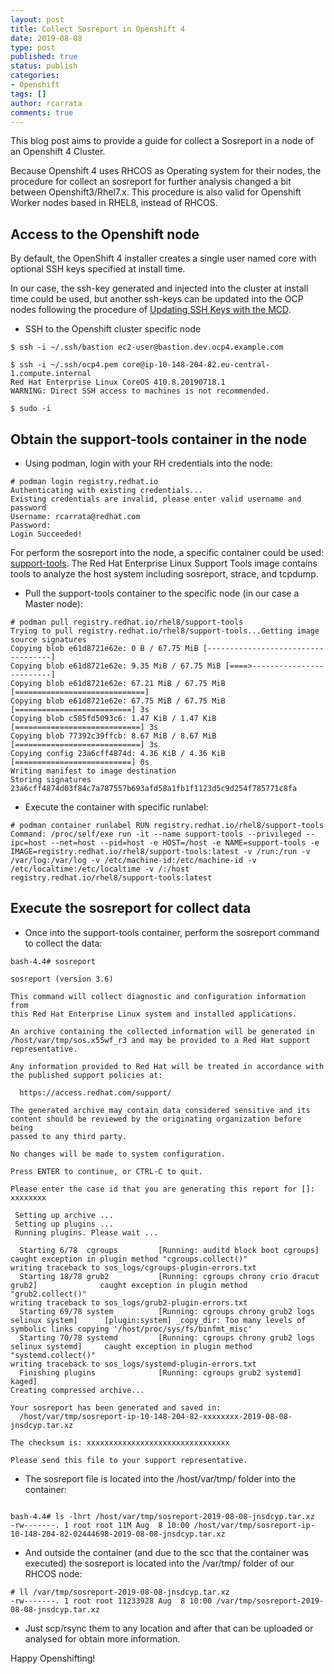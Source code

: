 ```yaml
---
layout: post
title: Collect Sosreport in Openshift 4
date: 2019-08-08
type: post
published: true
status: publish
categories:
- Openshift
tags: []
author: rcarrata
comments: true
---
```


This blog post aims to provide a guide for collect a Sosreport in a node of an Openshift 4 Cluster.

Because Openshift 4 uses RHCOS as Operating system for their nodes, the procedure for collect an sosreport for further analysis changed a bit between Openshift3/Rhel7.x. This procedure is also valid for Openshift Worker nodes based in RHEL8, instead of RHCOS.

## Access to the Openshift node

By default, the OpenShift 4 installer creates a single user named core with optional SSH keys specified at install time.

In our case, the ssh-key generated and injected into the cluster at install time could be used, but another ssh-keys can be updated into the OCP nodes following the procedure of [Updating SSH Keys with the MCD](https://github.com/openshift/machine-config-operator/blob/master/docs/Update-SSHKeys.md).

* SSH to the Openshift cluster specific node

```
$ ssh -i ~/.ssh/bastion ec2-user@bastion.dev.ocp4.example.com

$ ssh -i ~/.ssh/ocp4.pem core@ip-10-148-204-82.eu-central-1.compute.internal
Red Hat Enterprise Linux CoreOS 410.8.20190718.1
WARNING: Direct SSH access to machines is not recommended.

$ sudo -i
```

## Obtain the support-tools container in the node

* Using podman, login with your RH credentials into the node:

```
# podman login registry.redhat.io
Authenticating with existing credentials...
Existing credentials are invalid, please enter valid username and password
Username: rcarrata@redhat.com
Password:
Login Succeeded!
```

For perform the sosreport into the node, a specific container could be used: [support-tools](https://access.redhat.com/containers/?tab=overview&get-method=red-hat-login#/registry.access.redhat.com/rhel8/support-tools).
The Red Hat Enterprise Linux Support Tools image contains tools to analyze the host system including sosreport, strace, and tcpdump.

* Pull the support-tools container to the specific node (in our case a Master node):

```
# podman pull registry.redhat.io/rhel8/support-tools
Trying to pull registry.redhat.io/rhel8/support-tools...Getting image source signatures
Copying blob e61d8721e62e: 0 B / 67.75 MiB [-----------------------------------]
Copying blob e61d8721e62e: 9.35 MiB / 67.75 MiB [====>-------------------------]
Copying blob e61d8721e62e: 67.21 MiB / 67.75 MiB [=============================]
Copying blob e61d8721e62e: 67.75 MiB / 67.75 MiB [==========================] 3s
Copying blob c585fd5093c6: 1.47 KiB / 1.47 KiB [============================] 3s
Copying blob 77392c39ffcb: 8.67 MiB / 8.67 MiB [============================] 3s
Copying config 23a6cff4874d: 4.36 KiB / 4.36 KiB [==========================] 0s
Writing manifest to image destination
Storing signatures
23a6cff4874d03f84c7a787557b693afd58a1fb1f1123d5c9d254f785771c8fa
```

* Execute the container with specific runlabel:

```
# podman container runlabel RUN registry.redhat.io/rhel8/support-tools
Command: /proc/self/exe run -it --name support-tools --privileged --ipc=host --net=host --pid=host -e HOST=/host -e NAME=support-tools -e IMAGE=registry.redhat.io/rhel8/support-tools:latest -v /run:/run -v /var/log:/var/log -v /etc/machine-id:/etc/machine-id -v /etc/localtime:/etc/localtime -v /:/host registry.redhat.io/rhel8/support-tools:latest
```

## Execute the sosreport for collect data

* Once into the support-tools container, perform the sosreport command to collect the data:

```
bash-4.4# sosreport

sosreport (version 3.6)

This command will collect diagnostic and configuration information from
this Red Hat Enterprise Linux system and installed applications.

An archive containing the collected information will be generated in
/host/var/tmp/sos.x55wf_r3 and may be provided to a Red Hat support
representative.

Any information provided to Red Hat will be treated in accordance with
the published support policies at:

  https://access.redhat.com/support/

The generated archive may contain data considered sensitive and its
content should be reviewed by the originating organization before being
passed to any third party.

No changes will be made to system configuration.

Press ENTER to continue, or CTRL-C to quit.

Please enter the case id that you are generating this report for []: xxxxxxxx

 Setting up archive ...
 Setting up plugins ...
 Running plugins. Please wait ...

  Starting 6/78  cgroups         [Running: auditd block boot cgroups]                     caught exception in plugin method "cgroups.collect()"
writing traceback to sos_logs/cgroups-plugin-errors.txt
  Starting 18/78 grub2           [Running: cgroups chrony crio dracut grub2]              caught exception in plugin method "grub2.collect()"
writing traceback to sos_logs/grub2-plugin-errors.txt
  Starting 69/78 system          [Running: cgroups chrony grub2 logs selinux system]      [plugin:system] _copy_dir: Too many levels of symbolic links copying '/host/proc/sys/fs/binfmt_misc'
  Starting 70/78 systemd         [Running: cgroups chrony grub2 logs selinux systemd]     caught exception in plugin method "systemd.collect()"
writing traceback to sos_logs/systemd-plugin-errors.txt
  Finishing plugins              [Running: cgroups grub2 systemd]                         kaged]
Creating compressed archive...

Your sosreport has been generated and saved in:
  /host/var/tmp/sosreport-ip-10-148-204-82-xxxxxxxx-2019-08-08-jnsdcyp.tar.xz

The checksum is: xxxxxxxxxxxxxxxxxxxxxxxxxxxxxxxx

Please send this file to your support representative.
```

* The sosreport file is located into the /host/var/tmp/ folder into the container:

```

bash-4.4# ls -lhrt /host/var/tmp/sosreport-2019-08-08-jnsdcyp.tar.xz
-rw-------. 1 root root 11M Aug  8 10:00 /host/var/tmp/sosreport-ip-10-148-204-82-02444698-2019-08-08-jnsdcyp.tar.xz
```

* And outside the container (and due to the scc that the container was executed) the sosreport is located into the /var/tmp/ folder of our RHCOS node:

```
# ll /var/tmp/sosreport-2019-08-08-jnsdcyp.tar.xz
-rw-------. 1 root root 11233928 Aug  8 10:00 /var/tmp/sosreport-2019-08-08-jnsdcyp.tar.xz
```

* Just scp/rsync them to any location and after that can be uploaded or analysed for obtain more information.

Happy Openshifting!
